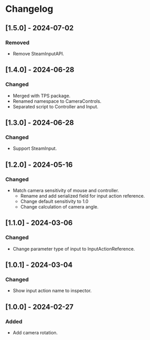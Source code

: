 # Changelog

## [1.5.0] - 2024-07-02
### Removed
- Remove SteamInputAPI.

## [1.4.0] - 2024-06-28
### Changed
- Merged with TPS package.
- Renamed namespace to CameraControls.
- Separated script to Controller and Input.

## [1.3.0] - 2024-06-28
### Changed
- Support SteamInput.

## [1.2.0] - 2024-05-16
### Changed
- Match camera sensitivity of mouse and controller.
  - Rename and add serialized field for input action reference.
  - Change default sensitivity to 1.0
  - Change calculation of camera angle.

## [1.1.0] - 2024-03-06
### Changed
- Change parameter type of input to InputActionReference.

## [1.0.1] - 2024-03-04
### Changed
- Show input action name to inspector.

## [1.0.0] - 2024-02-27
### Added
- Add camera rotation.
